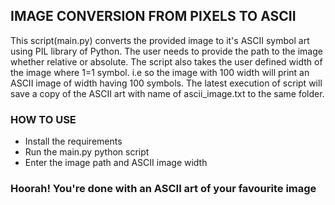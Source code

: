 ## IMAGE CONVERSION FROM PIXELS TO ASCII
This script(main.py) converts the provided image to it's ASCII symbol art using PIL library of Python.
The user needs to provide the path to the image whether relative or absolute.
The script also takes the user defined width of the image where 1=1 symbol. i.e so the image with 100 width will print an ASCII image of width having 100 symbols.
The latest execution of script will save a copy of the ASCII art with name of ascii_image.txt to the same folder.


### HOW TO USE
- Install the requirements
- Run the main.py python script
- Enter the image path and ASCII image width

### Hoorah! You're done with an ASCII art of your favourite image
